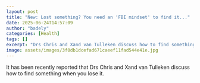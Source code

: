 ```yaml
---
layout: post
title: "New: Lost something? You need an 'FBI mindset' to find it..."
date: 2025-06-24T14:57:09
author: "badely"
categories: [Health]
tags: []
excerpt: "Drs Chris and Xand van Tulleken discuss how to find something when you lose it."
image: assets/images/3f0db1dcefad671caeef11fad544e41e.jpg
---
```


It has been recently reported that Drs Chris and Xand van Tulleken discuss how to find something when you lose it.

